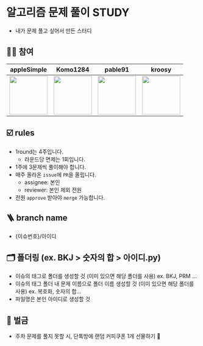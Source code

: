 # 알고리즘 문제 풀이 STUDY 
- 내가 문제 풀고 싶어서 만든 스터디

## 🧑‍💻 참여

| appleSimple | Komo1284 | pable91 | kroosy |
|-------|-------|-------|-------|
| [<img src="https://github.com/appleSimple.png" width="100">](https://github.com/appleSimple) | [<img src="https://github.com/Komo1284.png" width="100">](https://github.com/Komo1284) | [<img src="https://github.com/pable91.png" width="100">](https://github.com/pable91) | [<img src="https://github.com/kroosy.png" width="100">](https://github.com/kroosy) |

## ☑️ rules
- 1round는 4주입니다.
  - 라운드당 면제는 1회입니다.
- 1주에 3문제씩 풀이해야 합니다.
- 매주 올라온 `issue`에 `PR`을 올립니다.
  - assignee: 본인
  - reviewer: 본인 제외 전원
- 전원 `approve` 받아야 `merge` 가능합니다.

## 🪜 branch name
- {이슈번호}/아이디

## 🗂️ 폴더링 (ex. BKJ > 숫자의 합 > 아이디.py)
- 이슈의 태그로 폴더를 생성할 것 (이미 있으면 해당 폴더를 사용) ex. BKJ, PRM ...
- 이슈의 태그 폴더 내 문제 이름으로 폴더 이름 생성할 것 (이미 있으면 해당 폴더를 사용) ex. 복호화, 숫자의 합...
- 파일명은 본인 아이디로 생성할 것

## 💸 벌금
- 주차 문제를 풀지 못할 시, 단톡방에 랜덤 커피쿠폰 1개 선물하기 🎁
